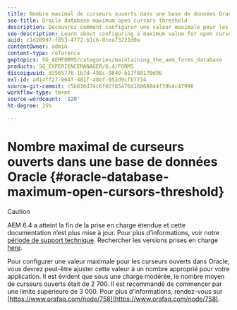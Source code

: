 ```yaml
---
title: Nombre maximal de curseurs ouverts dans une base de données Oracle
seo-title: Oracle database maximum open cursors threshold
description: Découvrez comment configurer une valeur maximale pour les curseurs ouverts dans Oracle.
seo-description: Learn about configuring a maximum value for open cursors in Oracle.
uuid: c1d20997-f853-4772-b1c6-8cea73221d0a
contentOwner: admin
content-type: reference
geptopics: SG_AEMFORMS/categories/maintaining_the_aem_forms_database
products: SG_EXPERIENCEMANAGER/6.4/FORMS
discoiquuid: d3565776-1b7d-498c-9840-b17f80170d9b
exl-id: ad14ff27-964f-481f-a8ef-052d9cfb7734
source-git-commit: c5b816d74c6f02f85476d16868844f39b4c47996
workflow-type: tm+mt
source-wordcount: '120'
ht-degree: 25%

---
```


# Nombre maximal de curseurs ouverts dans une base de données Oracle {#oracle-database-maximum-open-cursors-threshold}

>[!CAUTION]
>
>AEM 6.4 a atteint la fin de la prise en charge étendue et cette documentation n’est plus mise à jour. Pour plus d’informations, voir notre [période de support technique](https://helpx.adobe.com/fr/support/programs/eol-matrix.html). Rechercher les versions prises en charge [here](https://experienceleague.adobe.com/docs/?lang=fr).

Pour configurer une valeur maximale pour les curseurs ouverts dans Oracle, vous devrez peut-être ajuster cette valeur à un nombre approprié pour votre application. Il est évident que sous une charge modérée, le nombre moyen de curseurs ouverts était de 2 700. Il est recommandé de commencer par une limite supérieure de 3 000. Pour plus d’informations, rendez-vous sur [https://www.orafaq.com/node/758](https://www.orafaq.com/node/758).
